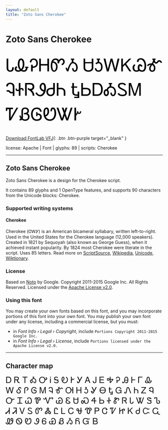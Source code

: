 ```yaml
---
layout: default
title: "Zoto Sans Cherokee"
---
```


# Zoto Sans Cherokee

<div contenteditable="true" style="font-family: 'Zoto Sans Cherokee'; font-size: 4em; color:black; margin: 0.5em 0 0.5em 0; line-height: 1.4em;">
ᏓᎲᎮᎻᏛᏱ ᏌᎼᎳᏦᏊᎹ ᎸᏐᏒᏭᏧᏂ ᎿᏏᎠᎣᏚᎷ ᏤᏰᎶᏬᏔᎨ
</div>

[Download FontLab VFJ](https://downgit.github.io/#/home?url=https://github.com/fontlabcom/getgo-fonts/blob/main/getgo-fonts/apache/zotosans/zotosans-cherokee.vfj){: .btn .btn-purple target="_blank" }

license: Apache \| Font \| glyphs: 89 \| scripts: Cherokee

---


## Zoto Sans Cherokee

Zoto Sans Cherokee is a design for the Cherokee script.

It contains 89 glyphs and 1 OpenType features, and supports 90 characters from the Unicode blocks: Cherokee.


### Supported writing systems


#### Cherokee

Cherokee (ᏣᎳᎩ) is an American bicameral syllabary, written left-to-right. Used in the United States for the Cherokee language (12,000 speakers). Created in 1821 by Sequoyah (also known as George Guess), when it achieved instant popularity. By 1824 most Cherokee were literate in the script. Uses 85 letters. Read more on [ScriptSource](https://scriptsource.org/scr/Cher), [Wikipedia](https://en.wikipedia.org/wiki/ISO_15924:Cher), [Unicode](https://www.unicode.org/versions/Unicode13.0.0/ch20.pdf#G26612), [Wiktionary](https://en.wiktionary.org/wiki/Category:Cherokee_script).


### License

Based on [Noto](https://github.com/notofonts) by Google. Copyright 2011-2015 Google Inc. All Rights Reserved. Licensed under the [Apache License v2.0](https://www.apache.org/licenses/LICENSE-2.0.txt).

### Using this font

You may create your own fonts based on this font, and you may incorporate portions of this font into your own font. You may publish your own font under any license, including a commercial license, but you must:

- in _Font Info › Legal › Copyright_, include `Portions Copyright 2011-2015 Google Inc.`
- in _Font Info › Legal › License_, include `Portions licensed under the Apache License v2.0.`


---

## Character map

<div style="font-family: 'Zoto Sans Cherokee'; font-size: 2em;">
Ꭰ Ꭱ Ꭲ Ꭳ Ꭴ Ꭵ Ꭶ Ꭷ Ꭸ Ꭹ Ꭺ Ꭻ Ꭼ Ꭽ Ꭾ Ꭿ Ꮀ Ꮁ Ꮂ Ꮃ Ꮄ Ꮅ Ꮆ Ꮇ Ꮈ Ꮉ Ꮊ Ꮋ Ꮌ Ꮍ Ꮎ Ꮏ Ꮐ Ꮑ Ꮒ Ꮓ Ꮔ Ꮕ Ꮖ Ꮗ Ꮘ Ꮙ Ꮚ Ꮛ Ꮜ Ꮝ Ꮞ Ꮟ Ꮠ Ꮡ Ꮢ Ꮣ Ꮤ Ꮥ Ꮦ Ꮧ Ꮨ Ꮩ Ꮪ Ꮫ Ꮬ Ꮭ Ꮮ Ꮯ Ꮰ Ꮱ Ꮲ Ꮳ Ꮴ Ꮵ Ꮶ Ꮷ Ꮸ Ꮹ Ꮺ Ꮻ Ꮼ Ꮽ Ꮾ Ꮿ Ᏸ Ᏹ Ᏺ Ᏻ Ᏼ
</div>

